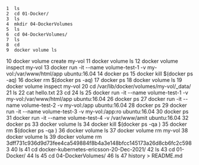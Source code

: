     1  ls
    2  cd 01-Docker/
    3  ls
    4  mkdir 04-DockerVolumes 
    5  ls
    6  cd 04-DockerVolumes/
    7  ls
    8  cd 
    9  docker volume ls 
   10  docker volume create my-vol 
   11  docker volume ls 
   12  docker volume inspect my-vol
   13  docker run -it --name volume-test-1 -v my-vol:/var/www/html/app ubuntu:16.04
   14  docker ps 
   15  docker kill $(docker ps -aq) 
   16  docker rm $(docker ps -aq) 
   17  docker ps 
   18  docker volume ls 
   19  docker volume inspect my-vol
   20  cd /var/lib/docker/volumes/my-vol/_data/
   21  ls
   22  cat hello.txt 
   23  cd 
   24  ls
   25  docker run -it --name volume-test-1 -v my-vol:/var/www/html/app ubuntu:16.04
   26  docker ps 
   27  docker run -it --name volume-test-2 -v my-vol:/app ubuntu:16.04
   28  docker ps 
   29  docker run -it --name volume-test-3 -v my-vol:/app:ro ubuntu:16.04
   30  docker ps 
   31  docker run -it --name volume-test-4 -v /var/www/amit ubuntu:16.04
   32  docker ps 
   33  docker volume ls 
   34  docker kill $(docker ps -qa ) 
   35  docker rm $(docker ps -qa )
   36  docker volume ls 
   37  docker volume rm my-vol 
   38  docker volume ls 
   39  docker volume rm 3dff731c936d9d73fee4ca549884f8b4a3e148bfcc145173a26d8cb6fc2c5983
   40  ls
   41  cd docker-kubernetes-ericsson-20-Dec-2021/
   42  ls
   43  cd 01-Docker/
   44  ls
   45  cd 04-DockerVolumes/
   46  ls
   47  history > README.md 
